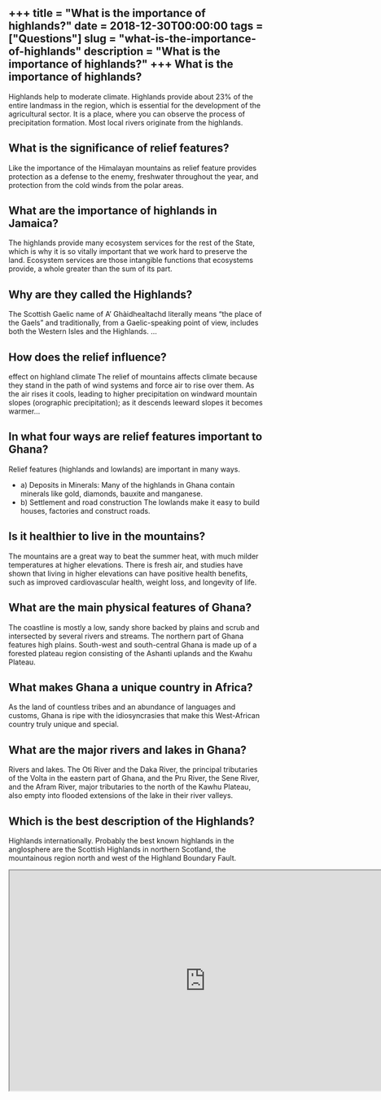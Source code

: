 +++
title = "What is the importance of highlands?"
date = 2018-12-30T00:00:00
tags = ["Questions"]
slug = "what-is-the-importance-of-highlands"
description = "What is the importance of highlands?"
+++
What is the importance of highlands?
------------------------------------

Highlands help to moderate climate. Highlands provide about 23% of the entire landmass in the region, which is essential for the development of the agricultural sector. It is a place, where you can observe the process of precipitation formation. Most local rivers originate from the highlands.

What is the significance of relief features?
--------------------------------------------

Like the importance of the Himalayan mountains as relief feature provides protection as a defense to the enemy, freshwater throughout the year, and protection from the cold winds from the polar areas.

What are the importance of highlands in Jamaica?
------------------------------------------------

The highlands provide many ecosystem services for the rest of the State, which is why it is so vitally important that we work hard to preserve the land. Ecosystem services are those intangible functions that ecosystems provide, a whole greater than the sum of its part.

Why are they called the Highlands?
----------------------------------

The Scottish Gaelic name of A’ Ghàidhealtachd literally means “the place of the Gaels” and traditionally, from a Gaelic-speaking point of view, includes both the Western Isles and the Highlands. …

How does the relief influence?
------------------------------

effect on highland climate The relief of mountains affects climate because they stand in the path of wind systems and force air to rise over them. As the air rises it cools, leading to higher precipitation on windward mountain slopes (orographic precipitation); as it descends leeward slopes it becomes warmer…

In what four ways are relief features important to Ghana?
---------------------------------------------------------

Relief features (highlands and lowlands) are important in many ways.

- a) Deposits in Minerals: Many of the highlands in Ghana contain minerals like gold, diamonds, bauxite and manganese.
- b) Settlement and road construction The lowlands make it easy to build houses, factories and construct roads.

Is it healthier to live in the mountains?
-----------------------------------------

The mountains are a great way to beat the summer heat, with much milder temperatures at higher elevations. There is fresh air, and studies have shown that living in higher elevations can have positive health benefits, such as improved cardiovascular health, weight loss, and longevity of life.

What are the main physical features of Ghana?
---------------------------------------------

The coastline is mostly a low, sandy shore backed by plains and scrub and intersected by several rivers and streams. The northern part of Ghana features high plains. South-west and south-central Ghana is made up of a forested plateau region consisting of the Ashanti uplands and the Kwahu Plateau.

What makes Ghana a unique country in Africa?
--------------------------------------------

As the land of countless tribes and an abundance of languages and customs, Ghana is ripe with the idiosyncrasies that make this West-African country truly unique and special.

What are the major rivers and lakes in Ghana?
---------------------------------------------

Rivers and lakes. The Oti River and the Daka River, the principal tributaries of the Volta in the eastern part of Ghana, and the Pru River, the Sene River, and the Afram River, major tributaries to the north of the Kawhu Plateau, also empty into flooded extensions of the lake in their river valleys.

Which is the best description of the Highlands?
-----------------------------------------------

Highlands internationally. Probably the best known highlands in the anglosphere are the Scottish Highlands in northern Scotland, the mountainous region north and west of the Highland Boundary Fault.

<iframe allow="accelerometer; autoplay; clipboard-write; encrypted-media; gyroscope; picture-in-picture" allowfullscreen="" class="__youtube_prefs__  epyt-is-override  no-lazyload" data-no-lazy="1" data-origheight="433" data-origwidth="770" data-skipgform_ajax_framebjll="" height="433" id="_ytid_99741" loading="lazy" src="https://www.youtube.com/embed/BsqKTJtK_vw?enablejsapi=1&autoplay=0&cc_load_policy=0&cc_lang_pref=&iv_load_policy=1&loop=0&modestbranding=0&rel=1&fs=1&playsinline=0&autohide=2&theme=dark&color=red&controls=1&" title="YouTube player" width="770"></iframe>